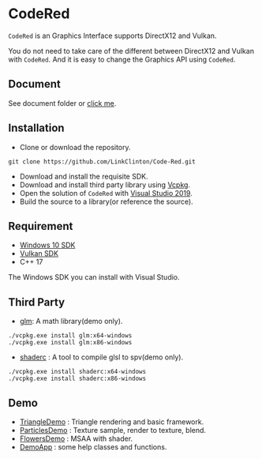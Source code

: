 # CodeRed

`CodeRed` is an Graphics Interface supports DirectX12 and Vulkan.

You do not need to take care of the different between DirectX12 and Vulkan with `CodeRed`. And it is easy to change the Graphics API using `CodeRed`.

## Document

See document folder or [click me](https://github.com/LinkClinton/Code-Red/tree/master/Document/index.md).

## Installation

- Clone or download the repository.

```git
git clone https://github.com/LinkClinton/Code-Red.git
```
- Download and install the requisite SDK.
- Download and install third party library using [Vcpkg](https://github.com/Microsoft/vcpkg). 
- Open the solution of `CodeRed` with [Visual Studio 2019](https://visualstudio.microsoft.com/).
- Build the source to a library(or reference the source).

## Requirement

- [Windows 10 SDK](https://developer.microsoft.com/en-us/windows/downloads/windows-10-sdk)
- [Vulkan SDK](https://vulkan.lunarg.com/sdk/home)
- C++ 17

The Windows SDK you can install with Visual Studio.

## Third Party

- [glm](https://github.com/g-truc/glm): A math library(demo only).

```git
./vcpkg.exe install glm:x64-windows
./vcpkg.exe install glm:x86-windows
```

- [shaderc](https://github.com/google/shaderc) : A tool to compile glsl to spv(demo only).

```git
./vcpkg.exe install shaderc:x64-windows
./vcpkg.exe install shaderc:x86-windows
```

## Demo

- [TriangleDemo](https://github.com/LinkClinton/Code-Red/tree/master/Demo/TriangleDemo) : Triangle rendering and basic framework.
- [ParticlesDemo](https://github.com/LinkClinton/Code-Red/tree/master/Demo/ParticlesDemo) : Texture sample, render to texture, blend.
- [FlowersDemo](https://github.com/LinkClinton/Code-Red/tree/master/Demo/FlowersDemo) : MSAA with shader.
- [DemoApp](https://github.com/LinkClinton/Code-Red/tree/master/Demo/DemoApp) : some help classes and functions.